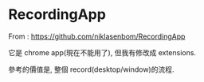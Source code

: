 # RecordingApp

From : https://github.com/niklasenbom/RecordingApp

它是 chrome app(現在不能用了), 但我有修改成 extensions. 

參考的價值是, 整個 record(desktop/window)的流程.